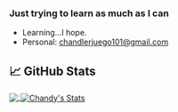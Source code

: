 ### Just trying to learn as much as I can


- Learning...I hope.
- Personal: chandlerjuego101@gmail.com

## &#x1f4c8; GitHub Stats

<a href="https://github.com/chandyego84/">
  <img align="center" src="https://github-readme-stats.vercel.app/api/top-langs/?username=chandyego84&hide=java,html&title_color=ffffff&text_color=c9cacc&icon_color=2bbc8a&bg_color=1d1f21" />
</a>

<a href="https://github.com/chandyego84/">
   <img align="center" src="https://github-readme-stats.vercel.app/api?username=chandyego84&show_icons=true&line_height=27&count_private=true&title_color=ffffff&text_color=c9cacc&icon_color=2bbc8a&bg_color=1d1f21" alt="Chandy's Stats" />
</a>


